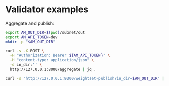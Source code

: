 # Validator examples

Aggregate and publish:

```bash
export AM_OUT_DIR=$(pwd)/subnet/out
export AM_API_TOKEN=dev
mkdir -p "$AM_OUT_DIR"

curl -s -X POST \
  -H "Authorization: Bearer ${AM_API_TOKEN}" \
  -H "content-type: application/json" \
  -d in_dir:'' \
  http://127.0.0.1:8000/aggregate | jq .

curl -s "http://127.0.0.1:8000/weightset-publish?in_dir=$AM_OUT_DIR" | jq .
```
